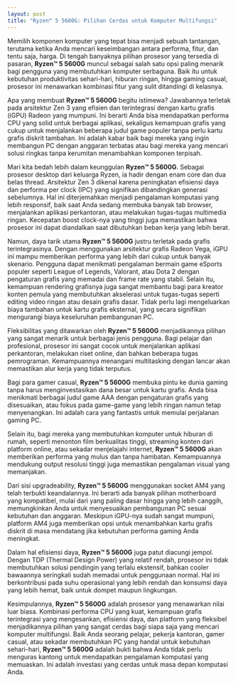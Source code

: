 ```yaml
---
layout: post
title: "Ryzen™ 5 5600G: Pilihan Cerdas untuk Komputer Multifungsi"
---
```


Memilih komponen komputer yang tepat bisa menjadi sebuah tantangan, terutama ketika Anda mencari keseimbangan antara performa, fitur, dan tentu saja, harga. Di tengah banyaknya pilihan prosesor yang tersedia di pasaran, **Ryzen™ 5 5600G** muncul sebagai salah satu opsi paling menarik bagi pengguna yang membutuhkan komputer serbaguna. Baik itu untuk kebutuhan produktivitas sehari-hari, hiburan ringan, hingga gaming casual, prosesor ini menawarkan kombinasi fitur yang sulit ditandingi di kelasnya.

Apa yang membuat **Ryzen™ 5 5600G** begitu istimewa? Jawabannya terletak pada arsitektur Zen 3 yang efisien dan terintegrasi dengan kartu grafis (iGPU) Radeon yang mumpuni. Ini berarti Anda bisa mendapatkan performa CPU yang solid untuk berbagai aplikasi, sekaligus kemampuan grafis yang cukup untuk menjalankan beberapa judul game populer tanpa perlu kartu grafis diskrit tambahan. Ini adalah kabar baik bagi mereka yang ingin membangun PC dengan anggaran terbatas atau bagi mereka yang mencari solusi ringkas tanpa kerumitan menambahkan komponen terpisah.

Mari kita bedah lebih dalam keunggulan **Ryzen™ 5 5600G**. Sebagai prosesor desktop dari keluarga Ryzen, ia hadir dengan enam core dan dua belas thread. Arsitektur Zen 3 dikenal karena peningkatan efisiensi daya dan performa per clock (IPC) yang signifikan dibandingkan generasi sebelumnya. Hal ini diterjemahkan menjadi pengalaman komputasi yang lebih responsif, baik saat Anda sedang membuka banyak tab browser, menjalankan aplikasi perkantoran, atau melakukan tugas-tugas multimedia ringan. Kecepatan boost clock-nya yang tinggi juga memastikan bahwa prosesor ini dapat diandalkan saat dibutuhkan beban kerja yang lebih berat.

Namun, daya tarik utama **Ryzen™ 5 5600G** justru terletak pada grafis terintegrasinya. Dengan menggunakan arsitektur grafis Radeon Vega, iGPU ini mampu memberikan performa yang lebih dari cukup untuk banyak skenario. Pengguna dapat menikmati pengalaman bermain game eSports populer seperti League of Legends, Valorant, atau Dota 2 dengan pengaturan grafis yang memadai dan frame rate yang stabil. Selain itu, kemampuan rendering grafisnya juga sangat membantu bagi para kreator konten pemula yang membutuhkan akselerasi untuk tugas-tugas seperti editing video ringan atau desain grafis dasar. Tidak perlu lagi mengeluarkan biaya tambahan untuk kartu grafis eksternal, yang secara signifikan mengurangi biaya keseluruhan pembangunan PC.

Fleksibilitas yang ditawarkan oleh **Ryzen™ 5 5600G** menjadikannya pilihan yang sangat menarik untuk berbagai jenis pengguna. Bagi pelajar dan profesional, prosesor ini sangat cocok untuk menjalankan aplikasi perkantoran, melakukan riset online, dan bahkan beberapa tugas pemrograman. Kemampuannya menangani multitasking dengan lancar akan memastikan alur kerja yang tidak terputus.

Bagi para gamer casual, **Ryzen™ 5 5600G** membuka pintu ke dunia gaming tanpa harus menginvestasikan dana besar untuk kartu grafis. Anda bisa menikmati berbagai judul game AAA dengan pengaturan grafis yang disesuaikan, atau fokus pada game-game yang lebih ringan namun tetap menyenangkan. Ini adalah cara yang fantastis untuk memulai perjalanan gaming PC.

Selain itu, bagi mereka yang membutuhkan komputer untuk hiburan di rumah, seperti menonton film berkualitas tinggi, streaming konten dari platform online, atau sekadar menjelajahi internet, **Ryzen™ 5 5600G** akan memberikan performa yang mulus dan tanpa hambatan. Kemampuannya mendukung output resolusi tinggi juga memastikan pengalaman visual yang memanjakan.

Dari sisi upgradeability, **Ryzen™ 5 5600G** menggunakan socket AM4 yang telah terbukti keandalannya. Ini berarti ada banyak pilihan motherboard yang kompatibel, mulai dari yang paling dasar hingga yang lebih canggih, memungkinkan Anda untuk menyesuaikan pembangunan PC sesuai kebutuhan dan anggaran. Meskipun iGPU-nya sudah sangat mumpuni, platform AM4 juga memberikan opsi untuk menambahkan kartu grafis diskrit di masa mendatang jika kebutuhan performa gaming Anda meningkat.

Dalam hal efisiensi daya, **Ryzen™ 5 5600G** juga patut diacungi jempol. Dengan TDP (Thermal Design Power) yang relatif rendah, prosesor ini tidak membutuhkan solusi pendingin yang terlalu ekstensif, bahkan cooler bawaannya seringkali sudah memadai untuk penggunaan normal. Hal ini berkontribusi pada suhu operasional yang lebih rendah dan konsumsi daya yang lebih hemat, baik untuk dompet maupun lingkungan.

Kesimpulannya, **Ryzen™ 5 5600G** adalah prosesor yang menawarkan nilai luar biasa. Kombinasi performa CPU yang kuat, kemampuan grafis terintegrasi yang mengesankan, efisiensi daya, dan platform yang fleksibel menjadikannya pilihan yang sangat cerdas bagi siapa saja yang mencari komputer multifungsi. Baik Anda seorang pelajar, pekerja kantoran, gamer casual, atau sekadar membutuhkan PC yang handal untuk kebutuhan sehari-hari, **Ryzen™ 5 5600G** adalah bukti bahwa Anda tidak perlu menguras kantong untuk mendapatkan pengalaman komputasi yang memuaskan. Ini adalah investasi yang cerdas untuk masa depan komputasi Anda.
